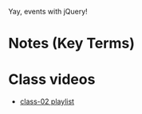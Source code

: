 Yay, events with jQuery!

#  Notes (Key Terms)

# Class videos
- <a href="https://www.youtube.com/watch?v=JEu5g3IZiUo&list=PLVngfM2hsbi8gIVLWmnvSc975LAPYInrA&index=5" target="_blank">class-02 playlist</a>
